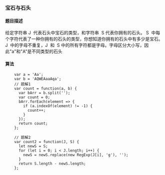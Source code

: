 ### 宝石与石头

#### 题目描述

给定字符串 J  代表石头中宝石的类型，和字符串  S 代表你拥有的石头。 S  中每个字符代表了一种你拥有的石头的类型，你想知道你拥有的石头中有多少是宝石。
J  中的字母不重复，J  和  S 中的所有字符都是字母。字母区分大小写，因此"a"和"A"是不同类型的石头

#### 算法

```
    var a = 'Aa';
    var b = 'AQWEAaaAqa';
    // 题解1
    var count = function(a, b) {
      var bArr = b.split('');
      var count = 0;
      bArr.forEach(element => {
        if (a.indexOf(element) != -1) {
          count++;
        }
      });
      return count;
    };

    // 题解2
    var count2 = function(J, S) {
      let newS = S;
      for (let i = 0; i < J.length; i++) {
        newS = newS.replace(new RegExp(J[i], 'g'), '');
      }
      return S.length - newS.length;
    };

```
